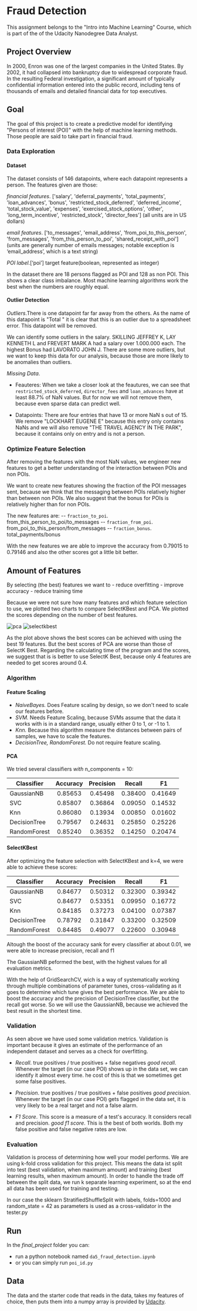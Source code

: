 # Fraud Detection
 This assignment belongs to the "Intro into Machine Learning" Course, which is part of the of the Udacity Nanodegree Data Analyst.

## Project Overview
 In 2000, Enron was one of the largest companies in the United States. By 2002, it had collapsed into bankruptcy due to widespread corporate fraud. In the resulting Federal investigation, a significant amount of typically confidential information entered into the public record, including tens of thousands of emails and detailed financial data for top executives.

## Goal
The goal of this project is to create a predictive model for identifying "Persons of interest (POI)" with the help of machine learning methods. Those people are said to take part in financial fraud.
 
### Data Exploration
#### Dataset
The dataset consists of 146 datapoints, where each datapoint represents a person. The features given are those:

*financial features*. ['salary', 'deferral_payments', 'total_payments', 'loan_advances', 'bonus', 'restricted_stock_deferred', 'deferred_income', 'total_stock_value', 'expenses', 'exercised_stock_options', 'other', 'long_term_incentive', 'restricted_stock', 'director_fees'] (all units are in US dollars)

*email features*. ['to_messages', 'email_address', 'from_poi_to_this_person', 'from_messages', 'from_this_person_to_poi', 'shared_receipt_with_poi'] (units are generally number of emails messages; notable exception is ‘email_address’, which is a text string)

*POI label*.[‘poi’] target feature(boolean, represented as integer)

In the dataset there are 18 persons flagged as POI and 128 as non POI. This shows a clear class imbalance. Most machine learning algorithms work the best when the numbers are roughly equal.

#### Outlier Detection
*Outliers*.There is one datapoint far far away from the others. As the name of this datapoint is "Total " it is clear that this is an outlier due to a spreadsheet error.  This datapoint will be removed.

We can identify some outliers in the salary. SKILLING JEFFREY K, LAY KENNETH L and FREVERT MARK A had a salary over 1.000.000 each. The highest Bonus had LAVORATO JOHN J. There are some more outliers, but we want to keep this data for our analysis, because those are more likely to be anomalies than outliers.

*Missing Data*.
- Feauteres: When we take a closer look at the feautures, we can see that 
`restricted_stock_deferred`, `director_fees` and `loan_advances` have at least 88.7% of NaN values. But for now we will not remove them, because even sparse data can predict well.

- Datapoints:
There are four entries that have 13 or more NaN s out of 15. We remove "LOCKHART EUGENE E" because this entry only contains NaNs and we will also remove "THE TRAVEL AGENCY IN THE PARK", because it contains only on entry and is not a person.

### Optimize Feature Selection

After removing the features with the most NaN values, we engineer new features to get a better understanding of the interaction between POIs and non POIs.

We want to create new features showing the fraction of the POI messages sent, because we think that the messaging between POIs relatively higher than between non POIs. We also suggest that the bonus for POIs is relatively higher than for non POIs.

The new features are:
-- `fraction_to_poi`. from_this_person_to_poi/to_messages
-- `fraction_from_poi`. from_poi_to_this_person/from_messages
-- `fraction_bonus`. total_payments/bonus

With the new features we are able to improve the accuracy from 0.79015 to 0.79146 and also the other scores got a little bit better.

## Amount of Features

By selecting (the best) features we want to 
        - reduce overfitting
        - improve accuracy
        - reduce training time
        
Because we were not sure how many features and which feature selection to use, we plotted two charts to compare SelectKBest and PCA. We plotted the scores depending on the number of best features.

![pca](https://cloud.githubusercontent.com/assets/6280553/25783369/a14fe2dc-335b-11e7-8c32-a78888105ea4.png)
![selectkbest](https://cloud.githubusercontent.com/assets/6280553/25783371/a5a070b8-335b-11e7-81d9-6580d0cd48c4.png)

As the plot above shows the best scores can be achieved with using the best 19 features. But the best scores of PCA are worse than those of SelectK Best. Regarding the calculating time of the program and the scores, we suggest that is is better to use SelectK Best, because only 4 features are needed to get scores around 0.4.



### Algorithm

#### Feature Scaling

- *NaiveBayes.* Does Feature scaling by design, so we don't need to scale our features before.
- *SVM.* Needs Feature Scaling, because SVMs assume that the data it works with is in a standard range, usually either 0 to 1, or -1 to 1.
- *Knn.* Because this algorithm measure the distances between pairs of samples, we have to scale the features.
- *DecisionTree, RandomForest.* Do not require feature scaling.

#### PCA

We tried several classifiers _with_ n_components = 10:

| Classifier | Accuracy | Precision  | Recall  | F1  |
| --- | :--------: | :--------: | :--------: | :--------: |
| GaussianNB | 0.85653 | 0.45498 | 0.38400 | 0.41649 |
| SVC | 0.85807 | 0.36864 | 0.09050 | 0.14532 |
| Knn | 0.86080 | 0.13934 |0.00850 | 0.01602 |
| DecisionTree | 0.79567 | 0.24631 | 0.25850 | 0.25226 |
| RandomForest | 0.85240 | 0.36352 | 0.14250 | 0.20474 |


#### SelectKBest

After optimizing the feature selection with SelectKBest and k=4, we were able to achieve these scores:

| Classifier | Accuracy | Precision  | Recall  | F1  |
| --- | :--------: | :--------: | :--------: | :--------: |
| GaussianNB | 0.84677 | 0.50312 | 0.32300 | 0.39342 |
| SVC | 0.84677 | 0.53351 | 0.09950 | 0.16772 |
| Knn | 0.84185 | 0.37273 | 0.04100 | 0.07387 |
| DecisionTree | 0.78792 | 0.31847 | 0.33200 | 0.32509 |
| RandomForest | 0.84485 | 0.49077 | 0.22600 | 0.30948 |

Altough the boost of the accuracy sank for every classifier at about 0.01, we were able to increase precision, recall and f1

The GaussianNB peformed the best, with the highest values for all evaluation metrics.

With the help of GridSearchCV, wich is a way of systematically working through multiple combinations of parameter tunes, cross-validating as it goes to determine which tune gives the best performance. We are able to boost the accuracy and the precision of DecisionTree classifier, but the recall got worse. 
So we will use the GaussianNB, because we achieved the best result in the shortest time.

### Validation

As seen above we have used some validation metrics.
Validation is important because it gives an estimate of the performance of an independent dataset and serves as a check for overfitting.

- *Recall*.
true positives / true positives + false negatives
_good recall_. Whenever the target (in our case POI) shows up in the data set, we can identify it almost every time. he cost of this is that we sometimes get some false positives.
 
- *Precision*. 
true positives / true positives + false positives
_good precision_. Whenever the target (in our case POI) gets flagged in the data set, it is very likely to be a real target and not a false alarm.  

- *F1 Score*.
This score is a measure of a test's accuracy. It considers recall and precision.
_good f1 score_. This is the best of both worlds. Both my false positive and false negative rates are low.

### Evaluation

Validation is process of determining how well your model performs. We are using k-fold cross validation for this project. This means the data ist split into test (best validation, when maximum amount) and training (best learning results, when maximum amount). In order to handle the trade off between the split data, we run k separate learning experiment, so at the end all data has been used for training and testing.

In our case the  sklearn StratifiedShuffleSplit with labels, folds=1000 and random_state = 42 as parameters is used as a cross-validator in the tester.py

## Run
In the _final_project_ folder you can:
 - run a python notebook named `da5_fraud_detection.ipynb`
 - or you can simply run `poi_id.py`

## Data
 The data and the starter code that reads in the data, takes my features of choice, then puts them into a numpy array is provided by [Udacity](https://github.com/udacity/ud120-projects).
